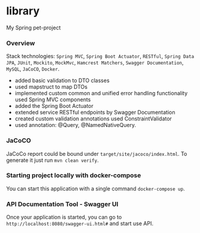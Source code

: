# library
My Spring pet-project

### Overview
Stack technologies: `Spring MVC`, `Spring Boot Actuator`, `RESTful`, `Spring Data JPA`, `JUnit`, `Mockito`, `MockMvc`, `Hamcrest Matchers`, `Swagger Documentation`, `MySQL`, `JaCoCO`, `Docker`.
- added basic validation to DTO classes 
- used mapstruct to map DTOs 
- implemented custom common and unified error handling functionality used Spring MVC components 
- added the Spring Boot Actuator
- extended service RESTful endpoints by Swagger Documentation    
- created custom validation annotations used ConstraintValidator 
- used annotation: @Query, @NamedNativeQuery. 

### JaCoCO
JaCoCo report could be bound under `target/site/jacoco/index.html`. To generate it just run `mvn clean verify`.


### Starting project locally with docker-compose
You can start this application with a single command `docker-compose up`.


### API Documentation Tool - Swagger UI
Once your application is started, you can go to `http://localhost:8080/swagger-ui.html#` and start use API.
